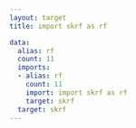 ```yaml
---
layout: target
title: import skrf as rf

data:
  alias: rf
  count: 11
  imports:
  - alias: rf
    count: 11
    import: import skrf as rf
    target: skrf
  target: skrf
---
```

